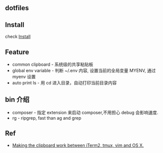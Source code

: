 dotfiles
---

## Install
check [Install](./install.sh)

## Feature
- common clipboard - 系统级的共享粘贴板
- global env variable - 判断 ~/.env 内容, 设置当前的全局变量 MYENV, 通过 myenv 设置
- auto print ls - 用 cd 进入目录，自动打印当前目录内容

## bin 介绍
- composer - 指定 extension 来启动 composer,不用担心 debug 会影响速度.
- rg - ripgrep, fast than ag and grep

## Ref
- [Making the clipboard work between iTerm2, tmux, vim and OS X.](https://evertpot.com/osx-tmux-vim-copy-paste-clipboard/)

